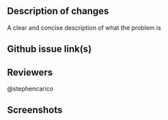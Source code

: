 ## Description of changes
A clear and concise description of what the problem is

## Github issue link(s)


## Reviewers
@stephencarico

## Screenshots
